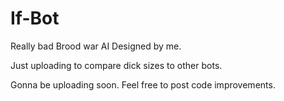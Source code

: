 # If-Bot
Really bad Brood war AI Designed by me.

Just uploading to compare dick sizes to other bots.

Gonna be uploading soon. Feel free to post code improvements. 
